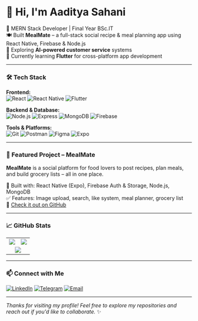# 👋 Hi, I'm Aaditya Sahani

🚀 MERN Stack Developer | Final Year BSc.IT  
🍽️ Built **MealMate** – a full-stack social recipe & meal planning app using React Native, Firebase & Node.js  
🤖 Exploring **AI-powered customer service** systems  
📱 Currently learning **Flutter** for cross-platform app development

---

### 🛠️ Tech Stack

**Frontend:**  
![React](https://img.shields.io/badge/-React-61DAFB?logo=react&logoColor=white&style=for-the-badge)
![React Native](https://img.shields.io/badge/-React_Native-61DAFB?logo=react&logoColor=white&style=for-the-badge)
![Flutter](https://img.shields.io/badge/-Flutter-02569B?logo=flutter&logoColor=white&style=for-the-badge)

**Backend & Database:**  
![Node.js](https://img.shields.io/badge/-Node.js-339933?logo=node.js&logoColor=white&style=for-the-badge)
![Express](https://img.shields.io/badge/-Express-000000?logo=express&logoColor=white&style=for-the-badge)
![MongoDB](https://img.shields.io/badge/-MongoDB-47A248?logo=mongodb&logoColor=white&style=for-the-badge)
![Firebase](https://img.shields.io/badge/-Firebase-FFCA28?logo=firebase&logoColor=black&style=for-the-badge)

**Tools & Platforms:**  
![Git](https://img.shields.io/badge/-Git-F05032?logo=git&logoColor=white&style=for-the-badge)
![Postman](https://img.shields.io/badge/-Postman-FF6C37?logo=postman&logoColor=white&style=for-the-badge)
![Figma](https://img.shields.io/badge/-Figma-F24E1E?logo=figma&logoColor=white&style=for-the-badge)
![Expo](https://img.shields.io/badge/-Expo-000020?logo=expo&logoColor=white&style=for-the-badge)

---

### 🚀 Featured Project – MealMate

**MealMate** is a social platform for food lovers to post recipes, plan meals, and build grocery lists – all in one place.

🌟 Built with: React Native (Expo), Firebase Auth & Storage, Node.js, MongoDB  
✅ Features: Image upload, search, like system, meal planner, grocery list  
🔗 [Check it out on GitHub](https://github.com/aadityasahani78/MealMate)

---

### 📈 GitHub Stats

<table>
  <tr>
    <td>
      <img src="https://github-readme-stats.vercel.app/api?username=aaditya7788&theme=dark&show_icons=true&hide_border=true&count_private=true" />
    </td>
    <td>
      <img src="https://github-readme-streak-stats.herokuapp.com/?user=aaditya7788&theme=dark&hide_border=true" />
    </td>
  </tr>
  <tr>
    <td colspan="2" align="center">
      <img src="https://github-readme-stats.vercel.app/api/top-langs/?username=aaditya7788&theme=dark&show_icons=true&hide_border=true&layout=compact" />
    </td>
  </tr>
</table>

---

### 📫 Connect with Me

[![LinkedIn](https://img.shields.io/badge/-LinkedIn-0077B5?logo=linkedin&logoColor=white&style=for-the-badge)](https://www.linkedin.com/in/aadityasahani78)
[![Telegram](https://img.shields.io/badge/-Telegram-2CA5E0?logo=telegram&logoColor=white&style=for-the-badge)](https://t.me/Aaditya84197943)
[![Email](https://img.shields.io/badge/-Email-D14836?logo=gmail&logoColor=white&style=for-the-badge)](mailto:aadityasahani78@gmail.com)

---

_Thanks for visiting my profile! Feel free to explore my repositories and reach out if you'd like to collaborate._ ✨

